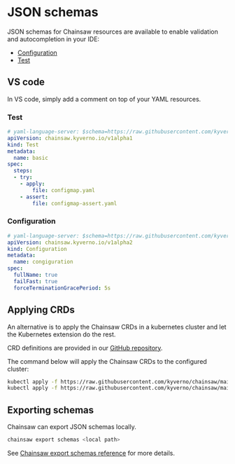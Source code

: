 # JSON schemas

JSON schemas for Chainsaw resources are available to enable validation and autocompletion in your IDE:

- [Configuration](https://github.com/kyverno/chainsaw/blob/main/.schemas/json/configuration-chainsaw-v1alpha1.json)
- [Test](https://github.com/kyverno/chainsaw/blob/main/.schemas/json/test-chainsaw-v1alpha1.json)

## VS code

In VS code, simply add a comment on top of your YAML resources.

### Test

```yaml
# yaml-language-server: $schema=https://raw.githubusercontent.com/kyverno/chainsaw/main/.schemas/json/test-chainsaw-v1alpha1.json
apiVersion: chainsaw.kyverno.io/v1alpha1
kind: Test
metadata:
  name: basic
spec:
  steps:
  - try:
    - apply:
        file: configmap.yaml
    - assert:
        file: configmap-assert.yaml
```

### Configuration

```yaml
# yaml-language-server: $schema=https://raw.githubusercontent.com/kyverno/chainsaw/main/.schemas/json/configuration-chainsaw-v1alpha2.json
apiVersion: chainsaw.kyverno.io/v1alpha2
kind: Configuration
metadata:
  name: congiguration
spec:
  fullName: true
  failFast: true
  forceTerminationGracePeriod: 5s
```

## Applying CRDs

An alternative is to apply the Chainsaw CRDs in a kubernetes cluster and let the Kubernetes extension do the rest.

CRD definitions are provided in our [GitHub repository](https://github.com/kyverno/chainsaw/tree/main/config/crds).

The command below will apply the Chainsaw CRDs to the configured cluster:

```bash
kubectl apply -f https://raw.githubusercontent.com/kyverno/chainsaw/main/config/crds/chainsaw.kyverno.io_configurations.yaml
kubectl apply -f https://raw.githubusercontent.com/kyverno/chainsaw/main/config/crds/chainsaw.kyverno.io_tests.yaml
```

## Exporting schemas

Chainsaw can export JSON schemas locally.

```bash
chainsaw export schemas <local path>
```

See [Chainsaw export schemas reference](./commands/chainsaw_export_schemas.md) for more details.
